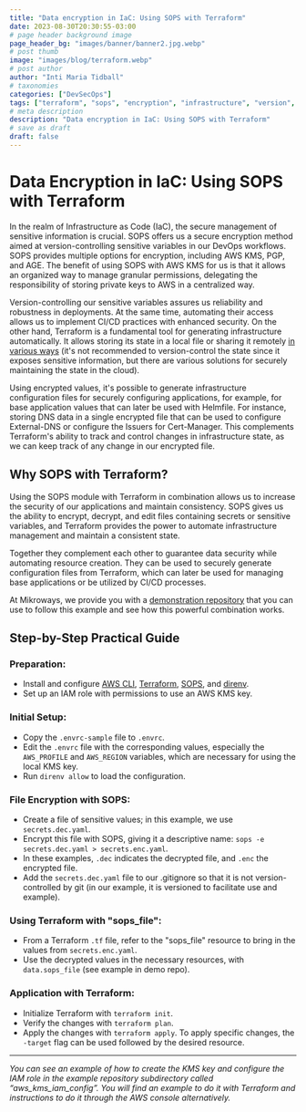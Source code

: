 ```yaml
---
title: "Data encryption in IaC: Using SOPS with Terraform"
date: 2023-08-30T20:30:55-03:00
# page header background image
page_header_bg: "images/banner/banner2.jpg.webp"
# post thumb
image: "images/blog/terraform.webp"
# post author
author: "Inti Maria Tidball"
# taxonomies
categories: ["DevSecOps"]
tags: ["terraform", "sops", "encryption", "infrastructure", "version", "git"]
# meta description
description: "Data encryption in IaC: Using SOPS with Terraform"
# save as draft
draft: false
---
```


# Data Encryption in IaC: Using SOPS with Terraform

In the realm of Infrastructure as Code (IaC), the secure management of sensitive information is crucial. SOPS offers us a secure encryption method aimed at version-controlling sensitive variables in our DevOps workflows. SOPS provides multiple options for encryption, including AWS KMS, PGP, and AGE. The benefit of using SOPS with AWS KMS for us is that it allows an organized way to manage granular permissions, delegating the responsibility of storing private keys to AWS in a centralized way.

Version-controlling our sensitive variables assures us reliability and robustness in deployments. At the same time, automating their access allows us to implement CI/CD practices with enhanced security. On the other hand, Terraform is a fundamental tool for generating infrastructure automatically. It allows storing its state in a local file or sharing it remotely [in various ways](https://developer.hashicorp.com/terraform/language/state/remote) (it's not recommended to version-control the state since it exposes sensitive information, but there are various solutions for securely maintaining the state in the cloud).

Using encrypted values, it's possible to generate infrastructure configuration files for securely configuring applications, for example, for base application values that can later be used with Helmfile. For instance, storing DNS data in a single encrypted file that can be used to configure External-DNS or configure the Issuers for Cert-Manager. This complements Terraform's ability to track and control changes in infrastructure state, as we can keep track of any change in our encrypted file.

## Why SOPS with Terraform?

Using the SOPS module with Terraform in combination allows us to increase the security of our applications and maintain consistency. SOPS gives us the ability to encrypt, decrypt, and edit files containing secrets or sensitive variables, and Terraform provides the power to automate infrastructure management and maintain a consistent state.

Together they complement each other to guarantee data security while automating resource creation. They can be used to securely generate configuration files from Terraform, which can later be used for managing base applications or be utilized by CI/CD processes.

At Mikroways, we provide you with a [demonstration repository](https://github.com/Mikroways/Terraform-SOPS-Demo) that you can use to follow this example and see how this powerful combination works.

## Step-by-Step Practical Guide

### Preparation:
- Install and configure [AWS CLI](https://aws.amazon.com/cli/), [Terraform](https://developer.hashicorp.com/terraform/tutorials/aws-get-started/install-cli), [SOPS](https://github.com/getsops/sops), and [direnv](https://direnv.net/docs/installation.html).
- Set up an IAM role with permissions to use an AWS KMS key.

### Initial Setup:
- Copy the `.envrc-sample` file to `.envrc`.
- Edit the `.envrc` file with the corresponding values, especially the `AWS_PROFILE` and `AWS_REGION` variables, which are necessary for using the local KMS key.
- Run `direnv allow` to load the configuration.

### File Encryption with SOPS:
- Create a file of sensitive values; in this example, we use `secrets.dec.yaml`.
- Encrypt this file with SOPS, giving it a descriptive name: `sops -e secrets.dec.yaml > secrets.enc.yaml`.
- In these examples, `.dec` indicates the decrypted file, and `.enc` the encrypted file.
- Add the `secrets.dec.yaml` file to our .gitignore so that it is not version-controlled by git (in our example, it is versioned to facilitate use and example).

### Using Terraform with "sops_file":
- From a Terraform `.tf` file, refer to the "sops_file" resource to bring in the values from `secrets.enc.yaml`.
- Use the decrypted values in the necessary resources, with `data.sops_file` (see example in demo repo).

### Application with Terraform:
- Initialize Terraform with `terraform init`.
- Verify the changes with `terraform plan`.
- Apply the changes with `terraform apply`. To apply specific changes, the `-target` flag can be used followed by the desired resource.

---

*You can see an example of how to create the KMS key and configure the IAM role in the example repository subdirectory called “aws_kms_iam_config”. You will find an example to do it with Terraform and instructions to do it through the AWS console alternatively.*
